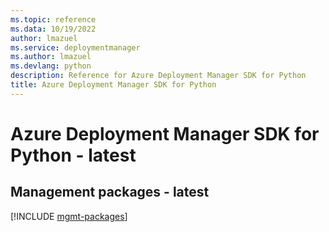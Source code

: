 ```yaml
---
ms.topic: reference
ms.data: 10/19/2022
author: lmazuel
ms.service: deploymentmanager
ms.author: lmazuel
ms.devlang: python
description: Reference for Azure Deployment Manager SDK for Python
title: Azure Deployment Manager SDK for Python
---
```

# Azure Deployment Manager SDK for Python - latest

## Management packages - latest
[!INCLUDE [mgmt-packages](deployment-manager-mgmt-index.md)]